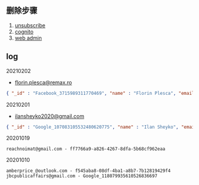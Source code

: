 ## 删除步骤

1. [unsubscribe](https://s3-us-west-2.amazonaws.com/bookey.website/pinpoint/prefs/prefs.html?email=xxx&endpointId=user_id)
1. [cognito](https://us-west-2.console.aws.amazon.com/cognito/users/?region=us-west-2#/pool/us-west-2_0mxrJZKGN/users?_k=i2lzey)
1. [web admin](http://os.bookey.app/sys/User)


## log

20210202

- florin.plesca@remax.ro

```json
{ "_id" : "Facebook_3715989311770469", "name" : "Florin Plesca", "email" : "florin.plesca@remax.ro", "tried" : false, "avatarPath" : "https://graph.facebook.com/3715989311770469/picture", "invitedNumber" : 0, "premiumDays" : 0, "markCount" : 0, "createdDate" : "20210130164516", "createdDate_ms" : NumberLong("1611996316066"), "payBy" : "none", "purchase_date_ms" : NumberLong(0), "expires_date_ms" : NumberLong(0), "rewarded_ms" : NumberLong(0), "used_rewarded_ms" : NumberLong(0), "trialConvert" : false, "needLogTrialConvertEvent" : false, "isGracePeriod" : false, "commented" : false, "boardingUpdateDate_ms" : NumberLong("1611996368521"), "boardingBookTag" : [ "20200924133459246", "20200924133736433", "20200924134850035" ], "boardingGender" : 1, "boardingReadBookCount" : 2, "isValid" : false, "final_expires_date_ms" : NumberLong(0), "final_valid" : false, "appUseTime" : NumberLong(0), "referees" : [ ], "_class" : "app.bookey.user.domain.User" }
```

20210201

- ilansheyko2020@gmail.com

```json
{ "_id" : "Google_107083105532480620775", "name" : "Ilan Sheyko", "email" : "ilansheyko2020@gmail.com", "tried" : false, "avatarPath" : "https://lh3.googleusercontent.com/-t6lo8xeNnzk/AAAAAAAAAAI/AAAAAAAAAAA/AMZuucnJF7YGpi8No1aUqdRmiFaZX6EO6A/s96-c/photo.jpg", "invitedNumber" : 0, "premiumDays" : 0, "markCount" : 0, "createdDate" : "20210130205212", "createdDate_ms" : NumberLong("1612011132509"), "payBy" : "none", "purchase_date_ms" : NumberLong(0), "expires_date_ms" : NumberLong(0), "rewarded_ms" : NumberLong(0), "used_rewarded_ms" : NumberLong(0), "trialConvert" : false, "needLogTrialConvertEvent" : false, "isGracePeriod" : false, "commented" : false, "boardingUpdateDate_ms" : NumberLong("1612011200885"), "boardingBookTag" : [ "20200924133459246", "20200924135024634", "20200924134252789" ], "boardingGender" : 1, "boardingReadBookCount" : 1, "isValid" : false, "final_expires_date_ms" : NumberLong(0), "final_valid" : false, "appUseTime" : NumberLong(0), "referees" : [ ], "_class" : "app.bookey.user.domain.User" }
```

20201019

```log
reachnoimat@gmail.com - ff7766a9-a826-4267-8dfa-5b68cf962eaa
```


20201010

```log
amberprice_@outlook.com - f545aba8-08df-4ba1-a8b7-7b12819429f4
jbcpublicaffairs@gmail.com - Google_118079935610526836697
```
